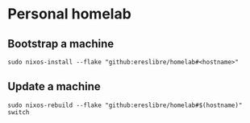 # Personal homelab

## Bootstrap a machine

```
sudo nixos-install --flake "github:ereslibre/homelab#<hostname>"
```

## Update a machine

```
sudo nixos-rebuild --flake "github:ereslibre/homelab#$(hostname)" switch
```
